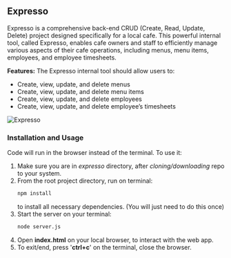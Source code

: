 ## Expresso
<!-- Project Description -->
Expresso is a comprehensive back-end CRUD (Create, Read, Update, Delete) project designed specifically for a local cafe. This powerful internal tool, called Expresso, enables cafe owners and staff to efficiently manage various aspects of their cafe operations, including menus, menu items, employees, and employee timesheets.

**Features:**
The Expresso internal tool should allow users to:
- Create, view, update, and delete menus
- Create, view, update, and delete menu items
- Create, view, update, and delete employees
- Create, view, update, and delete employee’s timesheets

<!-- Image GIF of project -->
![Expresso](https://github.com/sreeharsha-rav/javascript_projects/blob/main/the_scoop/gif/js_expresso.gif)

### Installation and Usage
<!-- How to install and run the project? -->
Code will run in the browser instead of the terminal. To use it:
1. Make sure you are in *expresso* directory, after *cloning/downloading* repo to your system.
2. From the root project directory, run on terminal:
    ```bash
    npm install
    ```
    to install all necessary dependencies. (You will just need to do this once)
3. Start the server on your terminal:
    ```bash
    node server.js
    ```
4. Open **index.html** on your local browser, to interact with the web app.
5. To exit/end, press '**ctrl+c**' on the terminal, close the browser.